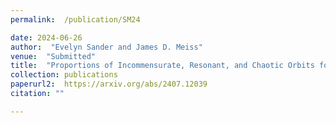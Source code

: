 ```yaml
---
permalink:  /publication/SM24

date: 2024-06-26
author:  "Evelyn Sander and James D. Meiss"
venue:  "Submitted"
title:  "Proportions of Incommensurate, Resonant, and Chaotic Orbits for Torus Maps"
collection: publications
paperurl2:  https://arxiv.org/abs/2407.12039
citation: ""

---
```

